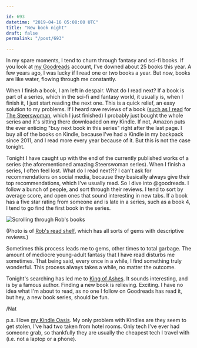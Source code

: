 ```yaml
---

id: 693
datetime: "2019-04-16 05:08:00 UTC"
title: "New book night"
draft: false
permalink: "/post/693"

---
```


In my spare moments, I tend to churn through fantasy and sci\-fi books. If you look at [my Goodreads](https://www.goodreads.com/author/show/18143346.Nat_Welch) account, I've downed about 25 books this year. A few years ago, I was lucky if I read one or two books a year. But now, books are like water, flowing through me constantly.

When I finish a book, I am left in despair. What do I read next? If a book is part of a series, which in the sci\-fi and fantasy world, it usually is, when I finish it, I just start reading the next one. This is a quick relief, an easy solution to my problems. If I heard rave reviews of a book \([such as I read](https://www.harihareswara.net/sumana/2019/03/20/0) for [The Steerswoman](https://www.goodreads.com/book/show/793297.The_Steerswoman),  which I just finished\) I probably just bought the whole series and it's sitting there downloaded on my Kindle. If not, Amazon puts the ever enticing "buy next book in this series" right after the last page. I buy all of the books on Kindle, because I've had a Kindle in my backpack since 2011, and I read more every year because of it. But this is not the case tonight.

Tonight I have caught up with the end of the currently published works of a series \(the aforementioned amazing Steerswoman series\). When I finish a series, I often feel lost. What do I read next?\!? I can't ask for recommendations on social media, because they basically always give their top recommendations, which I've usually read. So I dive into @goodreads.  I follow a bunch of people, and sort through their reviews. I tend to sort by average score, and open ones that sound interesting in new tabs. If a book has a five star rating from someone and is late in a series, such as a book 4, I tend to go find the first book in the series.

![Scrolling through Rob's books](https://storage.googleapis.com/icco-cloud/photos/2019/160fc623-4ab1-4503-869f-0ebc21eba5ac.png)

\(Photo is of [Rob's read shelf](https://www.goodreads.com/review/list/10743961-rob), which has all sorts of gems with descriptive reviews.\)

Sometimes this process leads me to gems, other times to total garbage. The amount of mediocre young\-adult fantasy that I have read disturbs me sometimes. That being said, every once in a while, I find something truly wonderful. This process always takes a while, no matter the outcome. 

Tonight's searching has led me to [King of Ashes](https://www.goodreads.com/book/show/18505747-king-of-ashes). It sounds interesting, and is by a famous author. Finding a new book is relieving. Exciting. I have no idea what I'm about to read, as no one I follow on Goodreads has read it, but hey, a new book series, should be fun.

/Nat

p\.s. I love [my Kindle Oasis](https://amzn.to/2IvwlNb). My only problem with Kindles are they seem to get stolen, I've had two taken from hotel rooms. Only tech I've ever had someone grab, so thankfully they are usually the cheapest tech I travel with \(i.e. not a laptop or a phone\).
